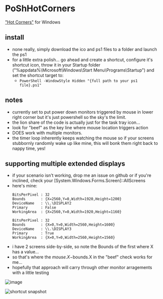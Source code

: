 # PoShHotCorners
["Hot Corners"](https://en.wikipedia.org/wiki/Screen_hotspot) for Windows 

## install
* none really, simply download the ico and ps1 files to a folder and launch the ps1 
* for a little extra polish... go ahead and create a shortcut, configure it's shortcut icon, throw it in your Startup folder ("%appdata%\Microsoft\Windows\Start Menu\Programs\Startup") and set the shortcut target to:
  * ```PowerShell -WindowStyle Hidden "{full path to your ps1 file}.ps1"```

## notes
* currently set to put power down monitors triggered by mouse in lower right corner but it's just powershell so the sky's the limit.
* the lion share of the code is actually just for the task tray icon...
* look for "beef" as the key line where mouse location triggers action
* DOES work with multiple monitors.
* the timer loop inherently keeps watching the mouse so if your screens stubbornly randomly wake up like mine, this will bonk them right back to nappy time, yes!

## supporting multiple extended displays
* if your scenario isn't working, drop me an issue on github or if you're inclined, check your [System.Windows.Forms.Screen]::AllScreens
* here's mine:
  ```
  BitsPerPixel : 32
  Bounds       : {X=2560,Y=0,Width=1920,Height=1200}
  DeviceName   : \\.\DISPLAY2
  Primary      : False
  WorkingArea  : {X=2560,Y=0,Width=1920,Height=1160}

  BitsPerPixel : 32
  Bounds       : {X=0,Y=0,Width=2560,Height=1600}
  DeviceName   : \\.\DISPLAY3
  Primary      : True
  WorkingArea  : {X=0,Y=0,Width=2560,Height=1560}
  ```
* i have 2 screens side-by-side, so note the Bounds of the first where X has a value...
* so that's where the $mouse.X-$bounds.X in the "beef" check works for me...
* hopefully that approach will carry through other monitor arragements with a little testing

![image](https://cloud.githubusercontent.com/assets/6301228/19920053/a7db19b0-a093-11e6-8c7c-19eca3e24c5c.png)

![shortcut snapshot](https://cloud.githubusercontent.com/assets/6301228/19919989/292fb6fc-a093-11e6-8d34-876ff3e5b4ac.png)

